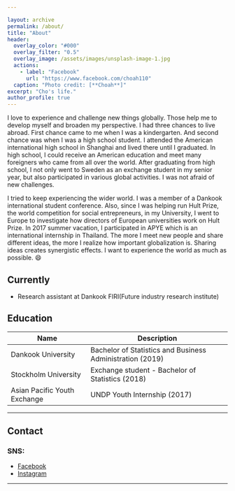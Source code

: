```yaml
---

layout: archive
permalink: /about/
title: "About"
header:
  overlay_color: "#000"
  overlay_filter: "0.5"
  overlay_image: /assets/images/unsplash-image-1.jpg
  actions:
    - label: "Facebook"
      url: "https://www.facebook.com/choah110"
  caption: "Photo credit: [**Choah**]"
excerpt: "Cho's life."
author_profile: true
---
```


  I love to experience and challenge new things globally. Those help me to develop myself and broaden my perspective. I had three chances to live abroad. First chance came to me when I was a kindergarten. And second chance was when I was a high school student. I attended the American international high school in Shanghai and lived there until I graduated. In high school, I could receive an American education and meet many foreigners who came from all over the world. After graduating from high school, I not only went to Sweden as an exchange student in my senior year, but also participated in various global activities. I was not afraid of new challenges. 
 
  I tried to keep experiencing the wider world. I was a member of a Dankook international student conference. Also, since I was helping run Hult Prize, the world competition for social entrepreneurs, in my University, I went to Europe to investigate how directors of European universities work on Hult Prize. In 2017 summer vacation, I participated in APYE which is an international internship in Thailand. The more I meet new people and share different ideas, the more I realize how important globalization is. Sharing ideas creates synergistic effects. I want to experience the world as much as possible. :smile:


## Currently

* Research assistant at Dankook FIRI(Future industry research institute) 


## Education

| Name                                        | Description                                           |
| ------------------------------------------- | ----------------------------------------------------- |
| Dankook University | Bachelor of Statistics and Business Administration (2019) |
| Stockholm University | Exchange student - Bachelor of Statistics (2018) |
| Asian Pacific Youth Exchange | UNDP Youth Internship (2017) |


---

## Contact

### SNS:

- [Facebook](https://www.facebook.com/choah110)
- [Instagram](https://www.instagram.com/gyungah_cho/?hl=en)


---
